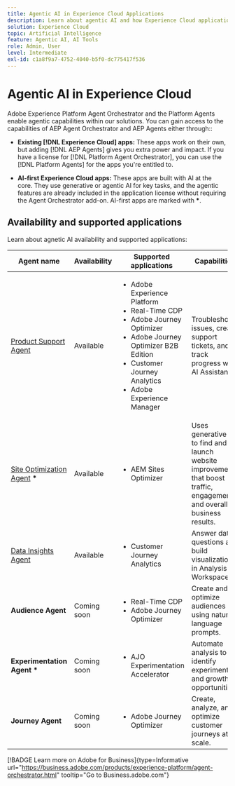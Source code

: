 ```yaml
---
title: Agentic AI in Experience Cloud Applications
description: Learn about agentic AI and how Experience Cloud applications use Adobe's agentic framework.
solution: Experience Cloud
topic: Artificial Intelligence
feature: Agentic AI, AI Tools
role: Admin, User
level: Intermediate
exl-id: c1a8f9a7-4752-4040-b5f0-dc775417f536
---
```

# Agentic AI in Experience Cloud

Adobe Experience Platform Agent Orchestrator and the Platform Agents enable agentic capabilities within our solutions. You can gain access to the capabilities of AEP Agent Orchestrator and AEP Agents either through::

* **Existing [!DNL Experience Cloud] apps:** These apps work on their own, but adding [!DNL AEP Agents] gives you extra power and impact. If you have a license for [!DNL Platform Agent Orchestrator], you can use the [!DNL Platform Agents] for the apps you're entitled to.

* **AI-first Experience Cloud apps:** These apps are built with AI at the core. They use generative or agentic AI for key tasks, and the agentic features are already included in the application license without requiring the Agent Orchestrator add-on. AI-first apps are marked with <b>*</b>.

## Availability and supported applications

Learn about agnetic AI availability and supported applications:

| Agent name  | Availability | Supported applications | Capabilities   |
|---|----------|------------|----------|
| [Product Support Agent](https://experienceleague.adobe.com/en/docs/experience-platform/ai-assistant/new-features/customer-support) | Available | <ul><li>Adobe Experience Platform</li><li>Real-Time CDP</li><li>Adobe Journey Optimizer</li><li>Adobe Journey Optimizer B2B Edition</li><li>Customer Journey Analytics</li><li>Adobe Experience Manager</li></ul>  | Troubleshoot issues, create support tickets, and track progress with AI Assistant. |
| [Site Optimization Agent](https://experienceleague.adobe.com/en/docs/experience-manager-sites-optimizer/content/home) <b>*</b>  | Available | <ul><li>AEM Sites Optimizer</li></ul>    | Uses generative AI to find and launch website improvements that boost traffic, engagement, and overall business results. |
| [Data Insights Agent](https://experienceleague.adobe.com/en/docs/analytics-platform/using/cja-overview/cja-b2c-overview/data-analysis-ai)  | Available | <ul><li>Customer Journey Analytics</li></ul>  | Answer data questions and build visualizations in Analysis Workspace. |
| **Audience Agent**  | Coming soon | <ul><li>Real-Time CDP</li><li>Adobe Journey Optimizer</li></ul> | Create and optimize audiences using natural language prompts. |
| **Experimentation Agent** <b>*</b> | Coming soon | <ul><li>AJO Experimentation Accelerator</li></ul>   | Automate analysis to identify experiments and growth opportunities.  |
| **Journey Agent** | Coming soon | <ul><li>Adobe Journey Optimizer</li></ul>    | Create, analyze, and optimize customer journeys at scale. |

[!BADGE Learn more on Adobe for Business]{type=Informative url="https://business.adobe.com/products/experience-platform/agent-orchestrator.html" tooltip="Go to Business.adobe.com"}








